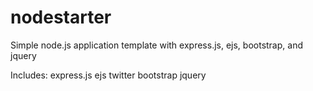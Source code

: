 nodestarter
===========

Simple node.js application template with express.js, ejs, bootstrap, and jquery 

Includes:
express.js
ejs
twitter bootstrap 
jquery

